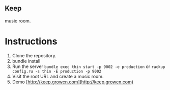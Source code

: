 Keep
----------

music room.

Instructions
============

1. Clone the repository.
2. bundle install
3. Run the server `bundle exec thin start -p 9002 -e production` 
   or `rackup config.ru -s thin -E production -p 9002` 
4. Visit the root URL and create a music room.
5. Demo [http://keep.growcn.com](http://keep.growcn.com)
